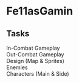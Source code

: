 # Fe11asGamin

## Tasks
In-Combat Gameplay\
Out-Combat Gameplay\
Design (Map & Sprites)\
Enemies\
Characters (Main & Side)
